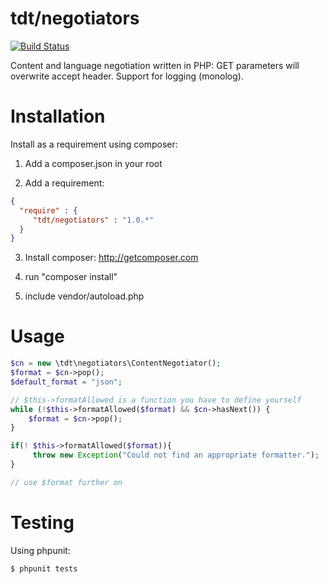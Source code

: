 # tdt/negotiators

[![Build Status](https://travis-ci.org/tdt/negotiators.png?branch=master)](https://travis-ci.org/tdt/negotiators)

Content and language negotiation written in PHP: GET parameters will overwrite accept header. Support for logging (monolog).

# Installation

Install as a requirement using composer:

1. Add a composer.json in your root

2. Add a requirement:

```json
{ 
  "require" : { 
     "tdt/negotiators" : "1.0.*" 
  }
}
```

3. Install composer: http://getcomposer.com

4. run "composer install"

5. include vendor/autoload.php

# Usage

```php
$cn = new \tdt\negotiators\ContentNegotiator();
$format = $cn->pop();
$default_format = "json";

// $this->formatAllowed is a function you have to define yourself
while (!$this->formatAllowed($format) && $cn->hasNext()) {
    $format = $cn->pop();
}

if(! $this->formatAllowed($format)){
     throw new Exception("Could not find an appropriate formatter.");
}

// use $format further on
```


# Testing

Using phpunit:

```bash
$ phpunit tests
```
